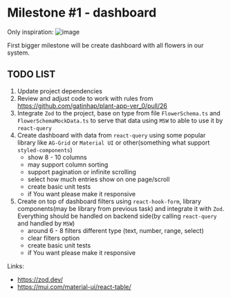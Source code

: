 # Milestone #1 - dashboard

Only inspiration:
![image](./flowers.png)

First bigger milestone will be create dashboard with all flowers in our system.

## TODO LIST

1. Update project dependencies
1. Review and adjust code to work with rules from https://github.com/gatinhap/plant-app-ver_0/pull/26
1. Integrate `Zod` to the project, base on type from file `FlowerSchema.ts` and `FlowerSchemaMockData.ts` to serve that data using `MSW` to able to use it by `react-query`
1. Create dashboard with data from `react-query` using some popular library like `AG-Grid` or `Material UI` or other(something what support `styled-components`)
   - show 8 - 10 columns
   - may support column sorting
   - support pagination or infinite scrolling
   - select how much entries show on one page/scroll
   - create basic unit tests
   - if You want please make it responsive
1. Create on top of dashboard filters using `react-hook-form`, library components(may be library from previous task) and integrate it with `Zod`. Everything should be handled on backend side(by calling `react-query` and handled by `MSW`)
   - around 6 - 8 filters different type (text, number, range, select)
   - clear filters option
   - create basic unit tests
   - if You want please make it responsive

Links:

- https://zod.dev/
- https://mui.com/material-ui/react-table/
